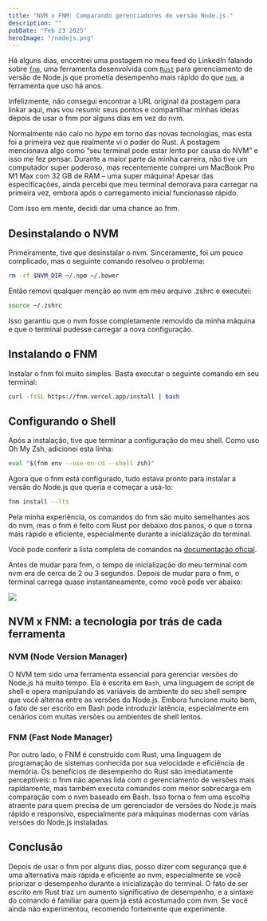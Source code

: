```yaml
---
title: "NVM x FNM: Comparando gerenciadores de versão Node.js."
description: ""
pubDate: "Feb 23 2025"
heroImage: "/nodejs.png"
---
```


Há alguns dias, encontrei uma postagem no meu feed do LinkedIn falando sobre <a target="blank" href="https://github.com/Schniz/fnm" class="dark:hover:text-gray-700">`fnm`</a>, uma ferramenta desenvolvida com <a target="blank" href="https://www.rust-lang.org/" class="dark:hover:text-gray-700">`Rust`</a> para gerenciamento de versão de Node.js que prometia desempenho mais rápido do que <a target="blank" href="https://github.com/nvm-sh/nvm" class="dark:hover:text-gray-700">`nvm`</a>, a ferramenta que uso há anos.

Infelizmente, não consegui encontrar a URL original da postagem para linkar aqui, mas vou resumir seus pontos e compartilhar minhas ideias depois de usar o fnm por alguns dias em vez do nvm.

Normalmente não caio no _hype_ em torno das novas tecnologias, mas esta foi a primeira vez que realmente vi o poder do Rust. A postagem mencionava algo como “seu terminal pode estar lento por causa do NVM” e isso me fez pensar. Durante a maior parte da minha carreira, não tive um computador super poderoso, mas recentemente comprei um MacBook Pro M1 Max com 32 GB de RAM – uma super máquina! Apesar das especificações, ainda percebi que meu terminal demorava para carregar na primeira vez, embora após o carregamento inicial funcionasse rápido.

Com isso em mente, decidi dar uma chance ao fnm.

<h2 class="dark:text-white">Desinstalando o NVM</h2>

Primeiramente, tive que desinstalar o nvm. Sinceramente, foi um pouco complicado, mas o seguinte comando resolveu o problema:

```bash
rm -rf $NVM_DIR ~/.npm ~/.bower
```

Então removi qualquer menção ao nvm em meu arquivo .zshrc e executei:

```bash
source ~/.zshrc
```

Isso garantiu que o nvm fosse completamente removido da minha máquina e que o terminal pudesse carregar a nova configuração.

<h2 class="dark:text-white">Instalando o FNM</h2>

Instalar o fnm foi muito simples. Basta executar o seguinte comando em seu terminal:

```bash
curl -fsSL https://fnm.vercel.app/install | bash
```

<h2 class="dark:text-white">Configurando o Shell</h2>

Após a instalação, tive que terminar a configuração do meu shell. Como uso Oh My Zsh, adicionei esta linha:

```bash
eval "$(fnm env --use-on-cd --shell zsh)"
```

Agora que o fnm está configurado, tudo estava pronto para instalar a versão do Node.js que queria e começar a usá-lo:

```bash
fnm install --lts
```

Pela minha experiência, os comandos do fnm são muito semelhantes aos do nvm, mas o fnm é feito com Rust por debaixo dos panos, o que o torna mais rápido e eficiente, especialmente durante a inicialização do terminal.

Você pode conferir a lista completa de comandos na <a target="blank" href="https://github.com/Schniz/fnm/blob/master/docs/commands.md" class="dark:text-gray-100 dark:hover:text-gray-200">documentação oficial</a>.

Antes de mudar para fnm, o tempo de inicialização do meu terminal com nvm era de cerca de 2 ou 3 segundos. Depois de mudar para o fnm, o terminal carrega quase instantaneamente, como você pode ver abaixo:

<img src="/fnm-opening-terminal.gif" />

<h2 class="dark:text-white">NVM x FNM: a tecnologia por trás de cada ferramenta</h2>

<h3 class="dark:text-white">NVM (Node Version Manager)</h3>

O NVM tem sido uma ferramenta essencial para gerenciar versões do Node.js há muito tempo. Ela é escrita em `Bash`, uma linguagem de script de shell e opera manipulando as variáveis ​​de ambiente do seu shell sempre que você alterna entre as versões do Node.js. Embora funcione muito bem, o fato de ser escrito em Bash pode introduzir latência, especialmente em cenários com muitas versões ou ambientes de shell lentos.

<h3 class="dark:text-white">FNM (Fast Node Manager)</h3>

Por outro lado, o FNM é construído com Rust, uma linguagem de programação de sistemas conhecida por sua velocidade e eficiência de memória. Os benefícios de desempenho do Rust são imediatamente perceptíveis: o fnm não apenas lida com o gerenciamento de versões mais rapidamente, mas também executa comandos com menor sobrecarga em comparação com o nvm baseado em Bash. Isso torna o fnm uma escolha atraente para quem precisa de um gerenciador de versões do Node.js mais rápido e responsivo, especialmente para máquinas modernas com várias versões do Node.js instaladas.

<h2 class="dark:text-white">Conclusão</h2>

Depois de usar o fnm por alguns dias, posso dizer com segurança que é uma alternativa mais rápida e eficiente ao nvm, especialmente se você priorizar o desempenho durante a inicialização do terminal. O fato de ser escrito em Rust traz um aumento significativo de desempenho, e a sintaxe do comando é familiar para quem já está acostumado com nvm. Se você ainda não experimentou, recomendo fortemente que experimente.
